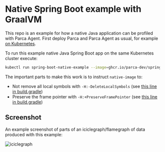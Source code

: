 # Native Spring Boot example with GraalVM

This repo is an example for how a native Java application can be profiled with Parca Agent. First deploy Parca and Parca Agent as usual, for example [on Kubernetes](https://www.parca.dev/docs/kubernetes).

To run this example native Java Spring Boot app on the same Kubernetes cluster execute:

```bash
kubectl run spring-boot-native-example --image=ghcr.io/parca-dev/spring-boot-native-example:v0.0.1 --port=8080
```

The important parts to make this work is to instruct `native-image` to:

* Not remove all local symbols with `-H:-DeleteLocalSymbols` (see [this line in build.gradle](./build.gradle#L30))
* Preserve the frame pointer with `-H:+PreserveFramePointer` (see [this line in build.gradle](./build.gradle#L31))

## Screenshot

An example screenshot of parts of an iciclegraph/flamegraph of data produced with this example:

![iciclegraph](TODO)
